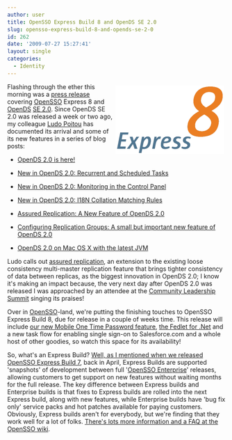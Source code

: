 ```yaml
---
author: user
title: OpenSSO Express Build 8 and OpenDS SE 2.0
slug: opensso-express-build-8-and-opends-se-2-0
id: 262
date: '2009-07-27 15:27:41'
layout: single
categories:
  - Identity
---
```


<span style="margin: 5px; float: right;">[![](images/express8.png)](http://www.sun.com/aboutsun/pr/2009-07/sunflash.20090727.1.xml)</span>

Flashing through the ether this morning was a [press release](http://www.sun.com/aboutsun/pr/2009-07/sunflash.20090727.1.xml) covering [OpenSSO](http://opensso.org/) Express 8 and [OpenDS](http://opends.org) [SE 2.0](http://wikis.sun.com/display/sunopends/Home). Since OpenDS SE 2.0 was released a week or two ago, my colleague [Ludo Poitou](http://blogs.sun.com/ludo/) has documented its arrival and some of its new features in a series of blog posts:

*   [OpenDS 2.0 is here!](http://blogs.sun.com/Ludo/entry/opends_2_0_is_here)

*   [New in OpenDS 2.0: Recurrent and Scheduled Tasks](http://blogs.sun.com/Ludo/entry/new_in_opends_2_0)

*   [New in OpenDS 2.0: Monitoring in the Control Panel](http://blogs.sun.com/Ludo/entry/new_in_opends_2_01)

*   [New in OpenDS 2.0: I18N Collation Matching Rules](http://blogs.sun.com/Ludo/entry/new_in_opends_2_02)

*   [Assured Replication: A New Feature of OpenDS 2.0](http://blogs.sun.com/Ludo/entry/assured_replication_a_new_feature)

*   [Configuring Replication Groups: A small but important new feature of OpenDS 2.0](http://blogs.sun.com/Ludo/entry/configuring_replication_groups_a_small)

*   [OpenDS 2.0 on Mac OS X with the latest JVM](http://blogs.sun.com/Ludo/entry/opends_2_0_on_mac)

Ludo calls out [assured replication](http://blogs.sun.com/Ludo/entry/assured_replication_a_new_feature), an extension to the existing loose consistency multi-master replication feature that brings tighter consistency of data between replicas, as the biggest innovation in OpenDS 2.0; I know it's making an impact because, the very next day after OpenDS 2.0 was released I was approached by an attendee at the [Community Leadership Summit](http://www.communityleadershipsummit.com/) singing its praises!

Over in [OpenSSO](http://opensso.org/)-land, we're putting the finishing touches to OpenSSO Express Build 8, due for release in a couple of weeks time. This release will include [our new Mobile One Time Password feature](http://blogs.sun.com/raskin/entry/roadmap_preview_1x_password_w), [the Fedlet for .Net](http://blogs.sun.com/raskin/entry/opensso_enterprise_fedlet_for_net) and a new task flow for enabling single sign-on to Salesforce.com and a whole host of other goodies, so watch this space for its availability!

So, what's an Express Build? [Well, as I mentioned when we released OpenSSO Express Build 7](http://blog.superpat.com/2009/04/16/out-now-opensso-express-build-7/), back in April, Express Builds are supported 'snapshots' of development between full '[OpenSSO Enterprise](http://www.sun.com/software/products/opensso_enterprise/index.xml)' releases, allowing customers to get support on new features without waiting months for the full release. The key difference between Express builds and Enterprise builds is that fixes to Express builds are rolled into the next Express build, along with new features, while Enterprise builds have 'bug fix only' service packs and hot patches available for paying customers. Obviously, Express builds aren't for everybody, but we're finding that they work well for a lot of folks. [There's lots more information and a FAQ at the OpenSSO wiki](http://wikis.sun.com/display/OpenSSO/Sun+OpenSSO+Express).